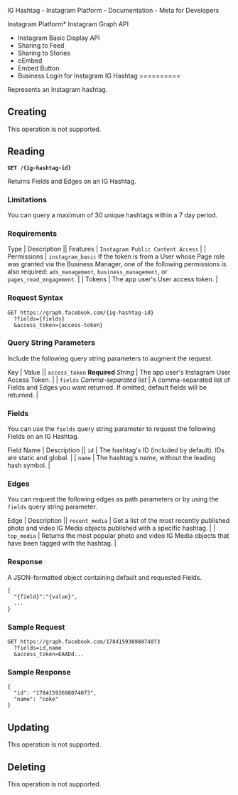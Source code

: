 IG Hashtag - Instagram Platform - Documentation - Meta for Developers

Instagram Platform* Instagram Graph API
* Instagram Basic Display API
* Sharing to Feed
* Sharing to Stories
* oEmbed
* Embed Button
* Business Login for Instagram
IG Hashtag
==========

Represents an Instagram hashtag.

Creating
--------

This operation is not supported.

Reading
-------

**`GET /{ig-hashtag-id}`**

Returns Fields and Edges on an IG Hashtag.

### Limitations

You can query a maximum of 30 unique hashtags within a 7 day period.

### Requirements

 Type | Description || Features | `Instagram Public Content Access` |
| Permissions | `instagram_basic`
If the token is from a User whose Page role was granted via the Business Manager, one of the following permissions is also required: `ads_management`, `business_management`, or `pages_read_engagement`. |
| Tokens | The app user's User access token. |
### Request Syntax

```
GET https://graph.facebook.com/{ig-hashtag-id}
  ?fields={fields}
  &access_token={access-token}
```
### Query String Parameters

Include the following query string parameters to augment the request.

 Key | Value || `access_token`
**Required**
*String* | The app user's Instagram User Access Token. |
| `fields`
*Comma-separated list* | A comma-separated list of Fields and Edges you want returned. If omitted, default fields will be returned. |
### Fields

You can use the `fields` query string parameter to request the following Fields on an IG Hashtag.

 Field Name | Description || `id` | The hashtag's ID (included by default). IDs are static and global. |
| `name` | The hashtag's name, without the leading hash symbol. |
### Edges

You can request the following edges as path parameters or by using the `fields` query string parameter.

 Edge | Description || `recent_media` | Get a list of the most recently published photo and video IG Media objects published with a specific hashtag. |
| `top_media` | Returns the most popular photo and video IG Media objects that have been tagged with the hashtag. |
### Response

A JSON-formatted object containing default and requested Fields.

```
{
  "{field}":"{value}",
  ...
}
```
### Sample Request

```
GET https://graph.facebook.com/17841593698074073
  ?fields=id,name
  &access_token=EAADd...
```
### Sample Response

```
{
  "id": "17841593698074073",
  "name": "coke"
}
```
Updating
--------

This operation is not supported.

Deleting
--------

This operation is not supported.